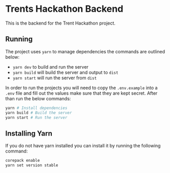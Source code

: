 # Trents Hackathon Backend

This is the backend for the Trent Hackathon project.

## Running

The project uses `yarn` to manage dependencies the commands are outlined below:

- `yarn dev` to build and run the server
- `yarn build` will build the server and output to `dist`
- `yarn start` will run the server from `dist`

In order to run the projects you will need to copy the `.env.example` into a `.env` file and fill out the values make sure that they are kept secret. After than run the below commands:

```bash
yarn # Install dependencies
yarn build # Build the server
yarn start # Run the server
```

## Installing Yarn

If you do not have yarn installed you can install it by running the following command:

```bash
corepack enable
yarn set version stable
```
